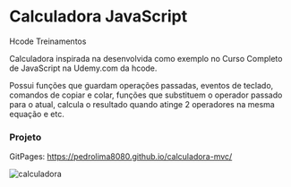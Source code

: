 # Calculadora JavaScript

Hcode Treinamentos

Calculadora inspirada na desenvolvida como exemplo no Curso Completo de JavaScript na Udemy.com da hcode.

Possui funções que guardam operações passadas, eventos de teclado, comandos de copiar e colar, funções que substituem o operador passado para o atual, calcula o resultado quando atinge 2 operadores na mesma equação e etc.

### Projeto
GitPages: https://pedrolima8080.github.io/calculadora-mvc/

![calculadora](https://user-images.githubusercontent.com/67873508/102393113-b5b3f680-3fb6-11eb-8156-e398711da82e.PNG)
